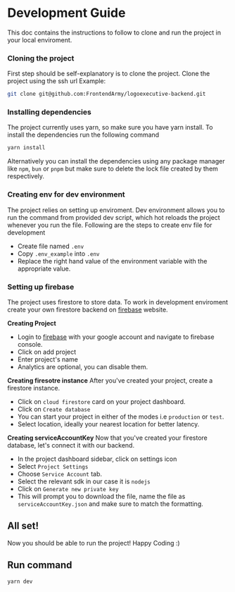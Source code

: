 # Development Guide
This doc contains the instructions to follow to clone and run the project in your local enviroment.

### Cloning the project
First step should be self-explanatory is to clone the project. Clone the project using the ssh url
Example:
```sh
git clone git@github.com:FrontendArmy/logoexecutive-backend.git
```
### Installing dependencies
The project currently uses yarn, so make sure you have yarn install. To install the dependencies run the following command
```sh
yarn install
```
Alternatively you can install the dependencies using any package manager like `npm`, `bun` or `pnpm` but make sure to delete the lock file created by them respectively.

### Creating env for dev environment

The project relies on setting up enviroment. Dev environment allows you to run the command from provided dev script, which hot reloads the project whenever you run the file.
Following are the steps to create env file for development
- Create file named `.env`
- Copy `.env_example` into `.env`
- Replace the right hand value of the environment variable with the appropriate value.

### Setting up firebase
The project uses firestore to store data. To work in development enviroment create your own firestore backend on [firebase](https://firebase.google.com/) website.

**Creating Project**
- Login to [firebase](https://firebase.google.com/) with your google account and navigate to firebase console.
- Click on add project
- Enter project's name
- Analytics are optional, you can disable them.

**Creating firesotre instance**
After you've created your project, create a firestore instance.
- Click on `cloud firestore` card on your project dashboard.
- Click on `Create database`
- You can start your project in either of the modes i.e `production` or `test`. 
- Select location, ideally your nearest location for better latency.

**Creating serviceAccountKey**
Now that you've created your firestore database, let's connect it with our backend.
- In the project dashboard sidebar, click on settings icon
- Select `Project Settings`
- Choose `Service Account` tab.
- Select the relevant sdk in our case it is `nodejs`
- Click on `Generate new private key`
- This will prompt you to download the file, name the file as `serviceAccountKey.json` and make sure to match the formatting.

## All set!
Now you should be able to run the project! Happy Coding :)

## Run command
```sh
yarn dev
```
